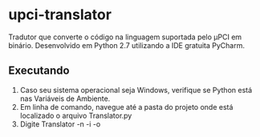 upci-translator
===============

Tradutor que converte o código na linguagem suportada pelo µPCI em binário. Desenvolvido em Python 2.7 utilizando a IDE gratuita PyCharm.

## Executando ##

1. Caso seu sistema operacional seja Windows, verifique se Python está nas Variáveis de Ambiente.
2. Em linha de comando, navegue até a pasta do projeto onde está localizado o arquivo Translator.py
3. Digite Translator -n <tamanho-da-palavra-em-bits> -i <arquivo-de-entrada> -o <arquivo-de-saida>

